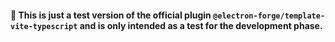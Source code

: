 #### 🚨 This is just a test version of the official plugin `@electron-forge/template-vite-typescript` and is only intended as a test for the development phase.